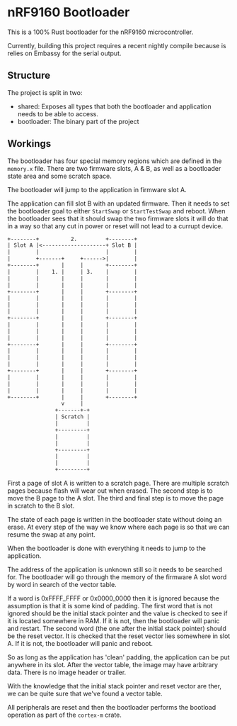 # nRF9160 Bootloader

This is a 100% Rust bootloader for the nRF9160 microcontroller.

Currently, building this project requires a recent nightly compile because is relies on Embassy for the serial output.

## Structure

The project is split in two:

- shared: Exposes all types that both the bootloader and application needs to be able to access.
- bootloader: The binary part of the project

## Workings

The bootloader has four special memory regions which are defined in the `memory.x` file.
There are two firmware slots, A & B, as well as a bootloader state area and some scratch space.

The bootloader will jump to the application in firmware slot A.

The application can fill slot B with an updated firmware. Then it needs to set the bootloader goal to either `StartSwap` or `StartTestSwap` and reboot.
When the bootloader sees that it should swap the two firmware slots it will do that in a way so that any cut in power or reset will not lead to a currupt device.

```txt
+--------+          2.         +--------+
| Slot A |<--------------------+ Slot B |
|        |                     |        |
|        +-------+     +------>|        |
+--------+       |     |       +--------+
|        |    1. |     | 3.    |        |
|        |       |     |       |        |
|        |       |     |       |        |
+--------+       |     |       +--------+
|        |       |     |       |        |
|        |       |     |       |        |
|        |       |     |       |        |
+--------+       |     |       +--------+
|        |       |     |       |        |
|        |       |     |       |        |
|        |       |     |       |        |
+--------+       |     |       +--------+
|        |       |     |       |        |
|        |       |     |       |        |
|        |       |     |       |        |
+--------+       |     |       +--------+
|        |       |     |       |        |
|        |       |     |       |        |
|        |       |     |       |        |
+--------+       |     |       +--------+
                 v     |
               +-------+-+
               | Scratch |
               |         |
               +---------+
               |         |
               |         |
               +---------+
               |         |
               |         |
               +---------+
```

First a page of slot A is written to a scratch page. There are multiple scratch pages because flash will wear out when erased.
The second step is to move the B page to the A slot. The third and final step is to move the page in scratch to the B slot.

The state of each page is written in the bootloader state without doing an erase. At every step of the way we know where each page is so that we can resume the swap at any point.

When the bootloader is done with everything it needs to jump to the application.

The address of the application is unknown still so it needs to be searched for.
The bootloader will go through the memory of the firmware A slot word by word in search of the vector table.

If a word is 0xFFFF_FFFF or 0x0000_0000 then it is ignored because the assumption is that it is some kind of padding.
The first word that is not ignored should be the initial stack pointer and the value is checked to see if it is located somewhere in RAM. If it is not, then the bootloader will panic and restart.
The second word (the one after the initial stack pointer) should be the reset vector. It is checked that the reset vector lies somewhere in slot A. If it is not, the bootloader will panic and reboot.

So as long as the application has 'clean' padding, the application can be put anywhere in its slot.
After the vector table, the image may have arbitrary data. There is no image header or trailer.

With the knowledge that the initial stack pointer and reset vector are ther, we can be quite sure that we've found a vector table.

All peripherals are reset and then the bootloader performs the bootload operation as part of the `cortex-m` crate.
